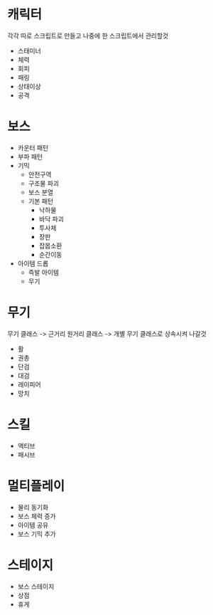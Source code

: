 # 캐릭터
각각 따로 스크립트로 만들고 나중에 한 스크립트에서 관리할것
- 스태미너
- 체력
- 회피
- 패링
- 상태이상
- 공격
# 보스
- 카운터 패턴
- 부파 패턴
- 기믹
	- 안전구역
	- 구조물 파괴
	- 보스 분열
	- 기본 패턴
		- 낙하물
		- 바닥 파괴
		- 투사체
		- 장판
		- 잡몹소환
		- 순간이동
- 아이템 드롭
	- 즉발 아이템
	- 무기
# 무기
무기 클래스 -> 근거리 원거리 클래스 -> 개별 무기 클래스로 상속시켜 나갈것
- 활
- 권총
- 단검
- 대검
- 레이피어
- 망치
# 스킬
- 액티브
- 패시브
# 멀티플레이
- 물리 동기화
- 보스 체력 증가
- 아이템 공유
- 보스 기믹 추가
# 스테이지
- 보스 스테이지
- 상점
- 휴게